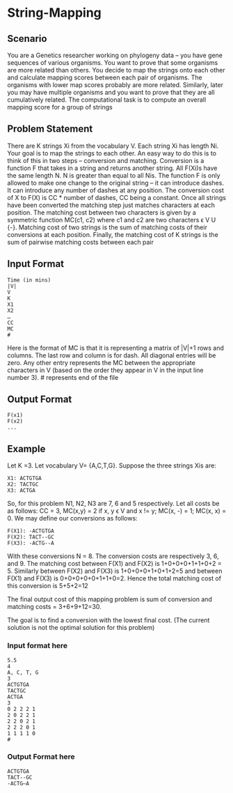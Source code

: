 # String-Mapping

## Scenario 

You are a Genetics researcher working on phylogeny data – you have gene sequences of various
organisms. You want to prove that some organisms are more related than others. You decide to map the strings onto each other and calculate mapping scores between each pair of organisms. The organisms with lower map scores probably are more related. Similarly, later you may have multiple organisms and you want to prove that they are all cumulatively related. The computational task is to compute an overall mapping score for a group of strings

## Problem Statement

There are K strings Xi from the vocabulary V. Each string Xi has length Ni. Your goal is to map
the strings to each other. An easy way to do this is to think of this in two steps – conversion and matching. Conversion is a function F that takes in a string and returns another string. All F(Xi)s have the same length N. N is greater than equal to all Nis. The function F is only allowed to make one change to the original string – it can introduce dashes. It can introduce any number of dashes at any position. The conversion cost of X to F(X) is CC * number of dashes, CC being a constant. Once all strings have been converted the matching step just matches characters at each position. The matching cost between two characters is given by a symmetric function MC(c1, c2) where c1 and c2 are two characters ϵ V U {-}. Matching cost of two strings is the sum of matching costs of their conversions at each position. Finally, the matching cost of K strings is the sum of pairwise matching costs between each pair  

## Input Format

    Time (in mins)
    |V|
    V
    K
    X1
    X2
    …
    CC
    MC
    #

Here is the format of MC is that it is representing a matrix of |V|+1 rows and columns. The last row and column is for dash. All diagonal entries will be zero. Any other entry represents the MC between the appropriate characters in V (based on the order they appear in V in the input line number 3). # represents end of the file

## Output Format

    F(x1)
    F(x2)
    ...
    
## Example

Let K =3. Let vocabulary V= {A,C,T,G}. Suppose the three strings Xis are:

    X1: ACTGTGA
    X2: TACTGC
    X3: ACTGA

So, for this problem N1, N2, N3 are 7, 6 and 5 respectively. Let all costs be as follows: CC = 3, MC(x,y) = 2 if x, y ϵ V and x != y; MC(x, -) = 1; MC(x, x) = 0. We may define our conversions as follows:

    F(X1): -ACTGTGA
    F(X2): TACT--GC
    F(X3): -ACTG--A

With these conversions N = 8. The conversion costs are respectively 3, 6, and 9. The matching cost between F(X1) and F(X2) is 1+0+0+0+1+1+0+2 = 5. Similarly between F(X2) and F(X3) is 1+0+0+0+1+0+1+2=5 and between F(X1) and F(X3) is 0+0+0+0+0+1+1+0=2. Hence the total matching cost of this conversion is 5+5+2=12

The final output cost of this mapping problem is sum of conversion and matching costs = 3+6+9+12=30.

The goal is to find a conversion with the lowest final cost. (The current solution is not the optimal solution for this problem)

### Input format here

    5.5
    4
    A, C, T, G
    3
    ACTGTGA
    TACTGC
    ACTGA
    3
    0 2 2 2 1
    2 0 2 2 1
    2 2 0 2 1
    2 2 2 0 1
    1 1 1 1 0
    #
    
### Output Format here

    ACTGTGA
    TACT--GC
    -ACTG—A
    
    
